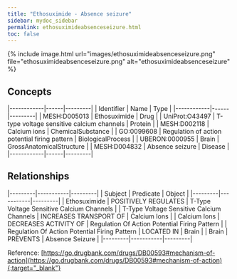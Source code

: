 ```yaml
---
title: "Ethosuximide - Absence seizure"
sidebar: mydoc_sidebar
permalink: ethosuximideabsenceseizure.html
toc: false 
---
```


{% include image.html url="images/ethosuximideabsenceseizure.png" file="ethosuximideabsenceseizure.png" alt="ethosuximideabsenceseizure" %}

## Concepts

|------------|------|---------|
| Identifier | Name | Type    |
|------------|------|---------|
| MESH:D005013 | Ethosuximide | Drug |
| UniProt:O43497 | T-type voltage sensitive calcium channels | Protein |
| MESH:D002118 | Calcium ions | ChemicalSubstance |
| GO:0099608 | Regulation of action potential firing pattern | BiologicalProcess |
| UBERON:0000955 | Brain | GrossAnatomicalStructure |
| MESH:D004832 | Absence seizure | Disease |
|------------|------|---------|

## Relationships

|---------|-----------|---------|
| Subject | Predicate | Object  |
|---------|-----------|---------|
| Ethosuximide | POSITIVELY REGULATES | T-Type Voltage Sensitive Calcium Channels |
| T-Type Voltage Sensitive Calcium Channels | INCREASES TRANSPORT OF | Calcium Ions |
| Calcium Ions | DECREASES ACTIVITY OF | Regulation Of Action Potential Firing Pattern |
| Regulation Of Action Potential Firing Pattern | LOCATED IN | Brain |
| Brain | PREVENTS | Absence Seizure |
|---------|-----------|---------|

Reference: [https://go.drugbank.com/drugs/DB00593#mechanism-of-action](https://go.drugbank.com/drugs/DB00593#mechanism-of-action){:target="_blank"}